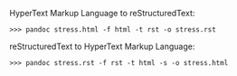 HyperText Markup Language to reStructuredText:

	>>> pandoc stress.html -f html -t rst -o stress.rst

reStructuredText to HyperText Markup Language:

    >>> pandoc stress.rst -f rst -t html -s -o stress.html
